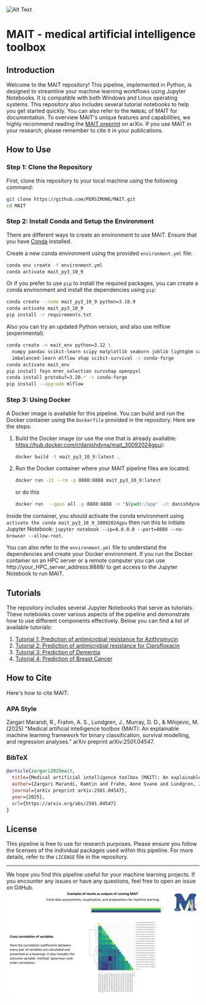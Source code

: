 ![Alt Text](https://github.com/PERSIMUNE/MAIT/blob/main/MAITlogo.gif)

# MAIT - medical artificial intelligence toolbox

## Introduction
Welcome to the MAIT repository! This pipeline, implemented in Python, is designed to streamline your machine learning workflows using Jupyter Notebooks. It is compatible with both Windows and Linux operating systems. This repository also includes several tutorial notebooks to help you get started quickly. You can also refer to the `MANUAL` of MAIT for documentation. To overview MAIT's unique features and capabilities, we highly recommend reading the [MAIT preprint](https://arxiv.org/abs/2501.04547) on arXiv. If you use MAIT in your research, please remember to cite it in your publications.

## How to Use

### Step 1: Clone the Repository
First, clone this repository to your local machine using the following command:

```bash
git clone https://github.com/PERSIMUNE/MAIT.git
cd MAIT
```

### Step 2: Install Conda and Setup the Environment

There are different ways to create an environment to use MAIT.
Ensure that you have [Conda](https://docs.conda.io/projects/conda/en/latest/user-guide/install/index.html) installed. 

Create a new conda environment using the provided `environment.yml` file:

```bash
conda env create -f environment.yml
conda activate mait_py3_10_9
```
Or if you prefer to use `pip` to install the required packages, you can create a conda environment and install the dependencies using `pip`:

```bash
conda create --name mait_py3_10_9 python=3.10.9
conda activate mait_py3_10_9
pip install -r requirements.txt
```
Also you can try an updated Python version, and also use mlflow (experimental).

```bash
conda create -n mait_env python=3.12 \
  numpy pandas scikit-learn scipy matplotlib seaborn joblib lightgbm catboost ipykernel \
  imbalanced-learn mlflow shap scikit-survival -c conda-forge
conda activate mait_env
pip install feyn mrmr_selection survshap openpyxl
conda install protobuf=3.20.* -c conda-forge
pip install --upgrade mlflow
```
### Step 3: Using Docker
A Docker image is available for this pipeline. You can build and run the Docker container using the `Dockerfile` provided in the repository. Here are the steps:

1. Build the Docker image (or use the one that is already available: https://hub.docker.com/r/danishdyna/mait_30092024gpu):

    ```bash
    docker build -t mait_py3_10_9:latest .
    ```

2. Run the Docker container where your MAIT pipeline files are located:

    ```bash
    docker run -it --rm -p 8888:8888 mait_py3_10_9:latest
    ```
    or do this
    ```bash
    docker run  --gpus all -p 8888:8888 -v "$(pwd):/app" -it danishdyna/mait_30092024gpu /bin/bash
    ```

Inside the container, you should activate the conda environment using `activate the conda mait_py3_10_9_30092024gpu` then run this to initiate Jupyter Notebook: `jupyter notebook --ip=0.0.0.0 --port=8888 --no-browser --allow-root`.

You can also refer to the `environment.yml` file to understand the dependencies and create your Docker environment. If you run the Docker container on an HPC server or a remote computer you can use http://your_HPC_server_address:8888/ to get access to the Jupyter Notebook to run MAIT.

## Tutorials
The repository includes several Jupyter Notebooks that serve as tutorials. These notebooks cover various aspects of the pipeline and demonstrate how to use different components effectively. Below you can find a list of available tutorials:

1. [Tutorial 1: Prediction of antimicrobial resistance for Azithromycin](https://github.com/PERSIMUNE/MAIT/blob/main/Tutorials/MAIT_Tutorial_Azithromycin_pub.html)
2. [Tutorial 2: Prediction of antimicrobial resistance for Ciprofloxacin](https://github.com/PERSIMUNE/MAIT/blob/main/Tutorials/MAIT_Tutorial_Ciprofloxacin_pub.html)
3. [Tutorial 3: Prediction of Dementia](https://github.com/PERSIMUNE/MAIT/blob/main/Tutorials/MAIT_Tutorial_Dementia_pub.html)
4. [Tutorial 4: Prediction of Breast Cancer](https://github.com/PERSIMUNE/MAIT/blob/main/Tutorials/MAIT_Tutorial_BreastCancer_pub.html)

## How to Cite
Here's how to cite MAIT:

### **APA Style**
Zargari Marandi, R., Frahm, A. S., Lundgren, J., Murray, D. D., & Milojevic, M. (2025) "Medical artificial intelligence toolbox (MAIT): An explainable machine learning framework for binary classification, survival modelling, and regression analyses." arXiv preprint arXiv:2501.04547.

### **BibTeX**
```bibtex
@article{zargari2025mait,
  title={Medical artificial intelligence toolbox (MAIT): An explainable machine learning framework for binary classification, survival modelling, and regression analyses},
  author={Zargari Marandi, Ramtin and Frahm, Anne Svane and Lundgren, Jens and Murray, Daniel Dawson and Milojevic, Maja},
  journal={arXiv preprint arXiv:2501.04547},
  year={2025},
  url={https://arxiv.org/abs/2501.04547}
}
```

## License
This pipeline is free to use for research purposes. Please ensure you follow the licenses of the individual packages used within this pipeline. For more details, refer to the `LICENSE` file in the repository.

---

We hope you find this pipeline useful for your machine learning projects. If you encounter any issues or have any questions, feel free to open an issue on GitHub.
![Alt Text](https://github.com/PERSIMUNE/MAIT/blob/main/MAIT_results_examples.gif)
